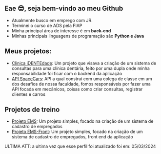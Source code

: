 ## Eae 😎, seja bem-vindo ao meu Github

- Atualmente busco em emprego com JR.
- Terminei o curso de ADS pela FIAP
- Minha principal área de interesse é em **back-end** 
- Minhas principais linguagens de programação são **Python e Java**

## Meus projetos:
- [Clinica iDENTEdade](https://github.com/jeffsdac/identidade): Um projeto que visava a criação de um sistema de consultas para uma clínica dentária, feito por uma dupla onde minha responsabilidade foi ficar com o backend da aplicação
- [API SpaceCars](https://github.com/KamillaLima/Global): API a qual construi com uma colega de classe em um dos desafios de nossa faculdade, fomos responsáveis por fazer uma API focada em mecânicos, coisas como criar consultas, registrar clientes e carros


## Projetos de treino
- [Projeto EMS](https://github.com/jeffsdac/ems-backend): Um projeto simples, focado na criação de um sistema de cadastro de empregados
- [Projeto EMS-Front](https://github.com/jeffsdac/ems-frontend): Um projeto simples, focado na criação de um sistema de cadastro de empregados, front end da aplicação

ULTIMA ATT: a ultima vez que esse perfil foi atualizado foi em: 05/03/2024
<!--
**jeffsdac/jeffsdac** is a ✨ _special_ ✨ repository because its `README.md` (this file) appears on your GitHub profile.

Here are some ideas to get you started:

- 🔭 I’m currently working on ...
- 🌱 I’m currently learning ...
- 👯 I’m looking to collaborate on ...
- 🤔 I’m looking for help with ...
- 💬 Ask me about ...
- 📫 How to reach me: ...
- 😄 Pronouns: ...
- ⚡ Fun fact: ...
-->

